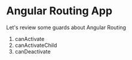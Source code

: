 # Angular Routing App

Let's review some guards about Angular Routing

1. canActivate
2. canActivateChild
3. canDeactivate

